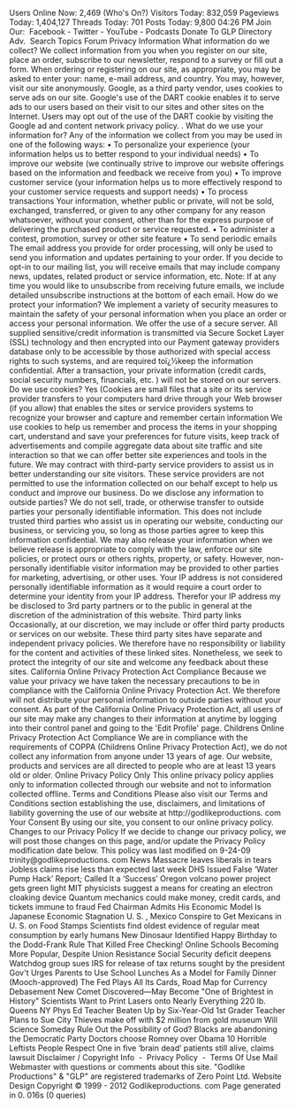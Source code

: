 Users Online Now: 2,469 (Who's On?) Visitors Today: 832,059 Pageviews Today: 1,404,127 Threads Today: 701 Posts Today: 9,800 04:26 PM Join Our:  Facebook - Twitter - YouTube - Podcasts Donate To GLP Directory Adv.  Search Topics Forum Privacy Information What information do we collect? We collect information from you when you register on our site, place an order, subscribe to our newsletter, respond to a survey or fill out a form. When ordering or registering on our site, as appropriate, you may be asked to enter your: name, e-mail address, and country. You may, however, visit our site anonymously. Google, as a third party vendor, uses cookies to serve ads on our site. Google's use of the DART cookie enables it to serve ads to our users based on their visit to our sites and other sites on the Internet. Users may opt out of the use of the DART cookie by visiting the Google ad and content network privacy policy. . What do we use your information for? Any of the information we collect from you may be used in one of the following ways: • To personalize your experience (your information helps us to better respond to your individual needs) • To improve our website (we continually strive to improve our website offerings based on the information and feedback we receive from you) • To improve customer service (your information helps us to more effectively respond to your customer service requests and support needs) • To process transactions Your information, whether public or private, will not be sold, exchanged, transferred, or given to any other company for any reason whatsoever, without your consent, other than for the express purpose of delivering the purchased product or service requested. • To administer a contest, promotion, survey or other site feature • To send periodic emails The email address you provide for order processing, will only be used to send you information and updates pertaining to your order. If you decide to opt-in to our mailing list, you will receive emails that may include company news, updates, related product or service information, etc. Note: If at any time you would like to unsubscribe from receiving future emails, we include detailed unsubscribe instructions at the bottom of each email. How do we protect your information? We implement a variety of security measures to maintain the safety of your personal information when you place an order or access your personal information. We offer the use of a secure server. All supplied sensitive/credit information is transmitted via Secure Socket Layer (SSL) technology and then encrypted into our Payment gateway providers database only to be accessible by those authorized with special access rights to such systems, and are required toï¿½keep the information confidential. After a transaction, your private information (credit cards, social security numbers, financials, etc. ) will not be stored on our servers. Do we use cookies? Yes (Cookies are small files that a site or its service provider transfers to your computers hard drive through your Web browser (if you allow) that enables the sites or service providers systems to recognize your browser and capture and remember certain information We use cookies to help us remember and process the items in your shopping cart, understand and save your preferences for future visits, keep track of advertisements and compile aggregate data about site traffic and site interaction so that we can offer better site experiences and tools in the future. We may contract with third-party service providers to assist us in better understanding our site visitors. These service providers are not permitted to use the information collected on our behalf except to help us conduct and improve our business. Do we disclose any information to outside parties? We do not sell, trade, or otherwise transfer to outside parties your personally identifiable information. This does not include trusted third parties who assist us in operating our website, conducting our business, or servicing you, so long as those parties agree to keep this information confidential. We may also release your information when we believe release is appropriate to comply with the law, enforce our site policies, or protect ours or others rights, property, or safety. However, non-personally identifiable visitor information may be provided to other parties for marketing, advertising, or other uses. Your IP address is not considered personally identifiable information as it would require a court order to determine your identity from your IP address. Therefor your IP address my be disclosed to 3rd party partners or to the public in general at the discretion of the administration of this website. Third party links Occasionally, at our discretion, we may include or offer third party products or services on our website. These third party sites have separate and independent privacy policies. We therefore have no responsibility or liability for the content and activities of these linked sites. Nonetheless, we seek to protect the integrity of our site and welcome any feedback about these sites. California Online Privacy Protection Act Compliance Because we value your privacy we have taken the necessary precautions to be in compliance with the California Online Privacy Protection Act. We therefore will not distribute your personal information to outside parties without your consent. As part of the California Online Privacy Protection Act, all users of our site may make any changes to their information at anytime by logging into their control panel and going to the 'Edit Profile' page. Childrens Online Privacy Protection Act Compliance We are in compliance with the requirements of COPPA (Childrens Online Privacy Protection Act), we do not collect any information from anyone under 13 years of age. Our website, products and services are all directed to people who are at least 13 years old or older. Online Privacy Policy Only This online privacy policy applies only to information collected through our website and not to information collected offline. Terms and Conditions Please also visit our Terms and Conditions section establishing the use, disclaimers, and limitations of liability governing the use of our website at http://godlikeproductions. com Your Consent By using our site, you consent to our online privacy policy. Changes to our Privacy Policy If we decide to change our privacy policy, we will post those changes on this page, and/or update the Privacy Policy modification date below. This policy was last modified on 9-24-09 trinity@godlikeproductions. com News Massacre leaves liberals in tears Jobless claims rise less than expected last week DHS Issued False ‘Water Pump Hack’ Report; Called It a ‘Success’ Oregon volcano power project gets green light MIT physicists suggest a means for creating an electron cloaking device Quantum mechanics could make money, credit cards, and tickets immune to fraud Fed Chairman Admits His Economic Model Is Japanese Economic Stagnation U. S. , Mexico Conspire to Get Mexicans in U. S. on Food Stamps Scientists find oldest evidence of regular meat consumption by early humans New Dinosaur Identified Happy Birthday to the Dodd-Frank Rule That Killed Free Checking! Online Schools Becoming More Popular, Despite Union Resistance Social Security deficit deepens Watchdog group sues IRS for release of tax returns sought by the president Gov't Urges Parents to Use School Lunches As a Model for Family Dinner (Mooch-approved) The Fed Plays All Its Cards, Road Map for Currency Debasement New Comet Discovered—May Become "One of Brightest in History" Scientists Want to Print Lasers onto Nearly Everything 220 lb. Queens NY Phys Ed Teacher Beaten Up by Six-Year-Old 1st Grader Teacher Plans to Sue City Thieves make off with $2 million from gold museum Will Science Someday Rule Out the Possibility of God? Blacks are abandoning the Democratic Party Doctors choose Romney over Obama 10 Horrible Leftists People Respect One in five ‘brain dead’ patients still alive, claims lawsuit Disclaimer / Copyright Info  -  Privacy Policy  -  Terms Of Use Mail Webmaster with questions or comments about this site. "Godlike Productions" & "GLP" are registered trademarks of Zero Point Ltd. Website Design Copyright © 1999 - 2012 Godlikeproductions. com Page generated in 0. 016s (0 queries)